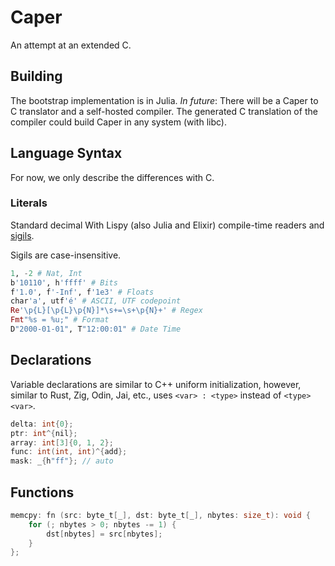 # Caper
An attempt at an extended C.

## Building

The bootstrap implementation is in Julia.
_In future_:
There will be a Caper to C translator and a self-hosted compiler.
The generated C translation of the compiler could build Caper in any system (with libc).

## Language Syntax

For now, we only describe the differences with C.

### Literals

Standard decimal With Lispy (also Julia and Elixir) compile-time
readers and [sigils](https://en.wikipedia.org/wiki/Sigil_(computer_programming)#Literal_affixes).

Sigils are case-insensitive.

```elixir
1, -2 # Nat, Int
b'10110', h'ffff' # Bits
f'1.0', f'-Inf', f'1e3' # Floats
char'a', utf'é' # ASCII, UTF codepoint
Re'\p{L}[\p{L}\p{N}]*\s+=\s+\p{N}+' # Regex
Fmt"%s = %u;" # Format
D"2000-01-01", T"12:00:01" # Date Time
```

## Declarations

Variable declarations are similar to C++ uniform initialization, however,
similar to Rust, Zig, Odin, Jai, etc., uses `<var> : <type>` instead of `<type> <var>`.

```c
delta: int{0};
ptr: int^{nil};
array: int[3]{0, 1, 2};
func: int(int, int)^{add};
mask: _{h"ff"}; // auto
```

## Functions

```c
memcpy: fn (src: byte_t[_], dst: byte_t[_], nbytes: size_t): void {
    for (; nbytes > 0; nbytes -= 1) {
        dst[nbytes] = src[nbytes];
    }
};
```
